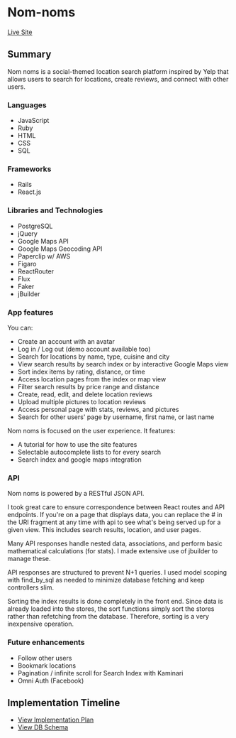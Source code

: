 # Nom-noms

[Live Site][live]

[live]: https://nom-noms.herokuapp.com/

## Summary

Nom noms is a social-themed location search platform inspired by Yelp that allows users to search for locations, create reviews, and connect with other users.

### Languages
* JavaScript
* Ruby
* HTML
* CSS
* SQL

### Frameworks
* Rails
* React.js

### Libraries and Technologies
* PostgreSQL
* jQuery
* Google Maps API
* Google Maps Geocoding API
* Paperclip w/ AWS
* Figaro
* ReactRouter
* Flux
* Faker
* jBuilder

### App features
You can:
- Create an account with an avatar
- Log in / Log out (demo account available too)
- Search for locations by name, type, cuisine and city
- View search results by search index or by interactive Google Maps view
- Sort index items by rating, distance, or time
- Access location pages from the index or map view
- Filter search results by price range and distance
- Create, read, edit, and delete location reviews
- Upload multiple pictures to location reviews
- Access personal page with stats, reviews, and pictures
- Search for other users' page by username, first name, or last name

Nom noms is focused on the user experience. It features:
- A tutorial for how to use the site features
- Selectable autocomplete lists to for every search
- Search index and google maps integration

### API

Nom noms is powered by a RESTful JSON API.

I took great care to ensure correspondence between React routes and API endpoints. If you're on a page that displays data, you can replace the # in the URI fragment at any time with api to see what's being served up for a given view. This includes search results, location, and user pages.

Many API responses handle nested data, associations, and perform basic mathematical calculations (for stats). I made extensive use of jbuilder to manage these.

API responses are structured to prevent N+1 queries. I used model scoping with find_by_sql as needed to minimize database fetching and keep controllers slim.

Sorting the index results is done completely in the front end. Since data is already loaded into the stores, the sort functions simply sort the stores rather than refetching from the database.  Therefore, sorting is a very inexpensive operation.

### Future enhancements

- Follow other users
- Bookmark locations
- Pagination / infinite scroll for Search Index with Kaminari
- Omni Auth (Facebook)

## Implementation Timeline
* [View Implementation Plan][plan]
* [View DB Schema][schema]

[plan]: ./docs/plan.md
[schema]: ./docs/schema.md
